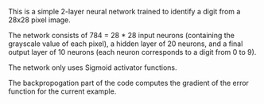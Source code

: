 This is a simple 2-layer neural network trained to identify a digit from a 28x28 pixel image.

The network consists of 784 = 28 * 28 input neurons (containing the grayscale value of each pixel), a hidden layer of 20 neurons, and a final output layer of 10 neurons (each neuron corresponds to a digit from 0 to 9).

The network only uses Sigmoid activator functions.

The backpropogation part of the code computes the gradient of the error function for the current example.
